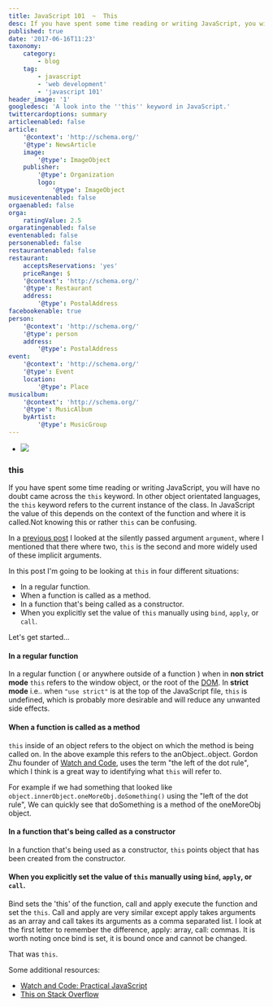 ```yaml
---
title: JavaScript 101  ~  This
desc: If you have spent some time reading or writing JavaScript, you will have no doubt came across the `this` keyword. In other object orientated languages, the `this` keyword refers to the current instance of the class. In JavaScript the value of this depends on the context of the function and where it is called.Not knowing this or rather `this` can be confusing. 
published: true
date: '2017-06-16T11:23'
taxonomy:
    category:
        - blog
    tag:
        - javascript
        - 'web development'
        - 'javascript 101'
header_image: '1'
googledesc: 'A look into the ''this'' keyword in JavaScript.'
twittercardoptions: summary
articleenabled: false
article:
    '@context': 'http://schema.org/'
    '@type': NewsArticle
    image:
        '@type': ImageObject
    publisher:
        '@type': Organization
        logo:
            '@type': ImageObject
musiceventenabled: false
orgaenabled: false
orga:
    ratingValue: 2.5
orgaratingenabled: false
eventenabled: false
personenabled: false
restaurantenabled: false
restaurant:
    acceptsReservations: 'yes'
    priceRange: $
    '@context': 'http://schema.org/'
    '@type': Restaurant
    address:
        '@type': PostalAddress
facebookenable: true
person:
    '@context': 'http://schema.org/'
    '@type': person
    address:
        '@type': PostalAddress
event:
    '@context': 'http://schema.org/'
    '@type': Event
    location:
        '@type': Place
musicalbum:
    '@context': 'http://schema.org/'
    '@type': MusicAlbum
    byArtist:
        '@type': MusicGroup
---
```


* ![](./images/101.png?cropResize=300,300)
### this 

If you have spent some time reading or writing JavaScript, you will have no doubt came across the `this` keyword. In other object orientated languages, the `this` keyword refers to the current instance of the class. In JavaScript the value of this depends on the context of the function and where it is called.Not knowing this or rather `this` can be confusing. 
 
In a [previous post](http://adamharpur.com/blog/javascript-101-funky-functions-part-1) I looked at the silently passed argument `argument`, where I mentioned that there where two, `this` is the second and more widely used of these implicit arguments. 
 
In this post I'm going to be looking at `this` in four different situations: 
* In a regular function. 
* When a function is called as a method. 
* In a function that's being called as a constructor. 
* When you explicitly set the value of `this` manually using `bind`, `apply`, or `call`. 
 
Let's get started... 
 
#### In a regular function 
<script async src="//jsfiddle.net/harps116/d9zpz8dx/embed/"></script> 
 
In a regular function ( or anywhere outside of a function ) when in **non strict mode** `this` refers to the window object, or the root of the [DOM](https://en.wikipedia.org/wiki/Document_Object_Model). In **strict mode** i.e.. when `"use strict"` is at the top of the JavaScript file, `this` is undefined, which is probably more desirable and will reduce any unwanted side effects. 
 
#### When a function is called as a method 
<script async src="//jsfiddle.net/harps116/o5y9oLyu/7/embed/"></script>
 
`this` inside of an object refers to the object on which the method is being called on. In the above example this refers to the anObject..object. Gordon Zhu founder of [Watch and Code](https://watchandcode.com/p/practical-javascript), uses the term "the left of the dot rule", which I think is a great way to identifying what `this` will refer to. 
 
For example if we had something that looked like `object.innerObject.oneMoreObj.doSomething()` using the "left of the dot rule", We can quickly see that doSomething is a method of the oneMoreObj object. 
 
#### In a function that's being called as a constructor 
<script async src="//jsfiddle.net/harps116/tzt2ys7x/8/embed/"></script>
 
In a function that's being used as a constructor, `this` points object that has been created from the constructor. 
 
#### When you explicitly set the value of `this` manually using `bind`, `apply`, or `call`. 
<script async src="//jsfiddle.net/harps116/m7k88ujv/embed/"></script> 
 
Bind sets the 'this' of the function, call and apply execute the function and set the `this`. Call and apply are very similar except apply takes arguments as an array and call takes its arguments as a comma separated list. I look at the first letter to remember the difference, apply: array, call: commas. It is worth noting once bind is set, it is bound once and cannot be changed. 
 
That was `this`. 
 
Some additional resources: 
* [Watch and Code: Practical JavaScript](https://watchandcode.com/p/practical-javascript) 
* [This on Stack Overflow](https://stackoverflow.com/questions/3127429/how-does-the-this-keyword-work)